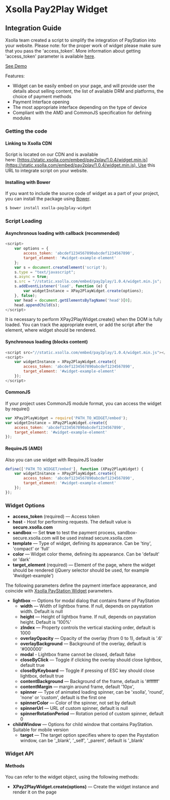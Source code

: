 # Xsolla Pay2Play Widget

## Integration Guide

Xsolla team created a script to simplify the integration of PayStation into your website. Please note: for the proper work of widget please make sure that you pass the 'access_token'. More information about getting 'access_token' parameter is available [here](http://developers.xsolla.com/api.html#token).

[See Demo](https://livedemo.xsolla.com/pay2play/)

Features:
* Widget can be easily embed on your page, and will provide user the details about selling content, the list of available DRM and platforms, the choice of payment methods
* Payment Interface opening
* The most appropriate interface depending on the type of device
* Compliant with the AMD and CommonJS specification for defining modules

### Getting the code

#### Linking to Xsolla CDN

Script is located on our CDN and is available here: [https://static.xsolla.com/embed/pay2play/1.0.4/widget.min.js](https://static.xsolla.com/embed/pay2play/1.0.4/widget.min.js). Use this URL to integrate script on your website.

#### Installing with Bower

If you want to include the source code of widget as a part of your project, you can install the package using [Bower](http://bower.io/).

``` bash
$ bower install xsolla-pay2play-widget
```

### Script Loading

#### Asynchronous loading with callback (recommended)

``` javascript
<script>
    var options = {
        access_token: 'abcdef1234567890abcdef1234567890',
        target_element: '#widget-example-element'
    };
    var s = document.createElement('script');
    s.type = "text/javascript";
    s.async = true;
    s.src = "//static.xsolla.com/embed/pay2play/1.0.4/widget.min.js";
    s.addEventListener('load', function (e) {
        var widgetInstance = XPay2PlayWidget.create(options);
    }, false);
    var head = document.getElementsByTagName('head')[0];
    head.appendChild(s);
</script>
```

It is necessary to perform XPay2PlayWidget.create() when the DOM is fully loaded. You can track the appropriate event, or add the script after the element, where widget should be rendered.

#### Synchronous loading (blocks content)

``` javascript
<script src="//static.xsolla.com/embed/pay2play/1.0.4/widget.min.js"></script>
<script>
    var widgetInstance = XPay2PlayWidget.create({
        access_token: 'abcdef1234567890abcdef1234567890',
        target_element: '#widget-example-element'
    });
</script>
```

#### CommonJS

If your project uses CommonJS module format, you can access the widget by require()

``` javascript
var XPay2PlayWidget = require('PATH_TO_WIDGET/embed');
var widgetInstance = XPay2PlayWidget.create({
    access_token: 'abcdef1234567890abcdef1234567890',
    target_element: '#widget-example-element'
});
```

#### RequireJS (AMD)

Also you can use widget with RequireJS loader

``` javascript
define(['PATH_TO_WIDGET/embed'], function (XPay2PlayWidget) {
    var widgetInstance = XPay2PlayWidget.create({
        access_token: 'abcdef1234567890abcdef1234567890',
        target_element: '#widget-example-element'
    });
});
```

### Widget Options

* **access_token** (required) — Access token
* **host** - Host for performing requests. The default value is **secure.xsolla.com**
* **sandbox** — Set **true** to test the payment process, sandbox-secure.xsolla.com will be used instead secure.xsolla.com
* **template** — Type of widget, defining its appearance. Can be 'tiny', 'compact' or 'full'
* **color** — Widget color theme, defining its appearance. Can be 'default' or 'dark'
* **target_element** (required) — Element of the page, where the widget should be rendered (jQuery selector should be used, for example '#widget-example')

The following parameters define the payment interface appearance, and coincide with [Xsolla PayStation Widget](https://github.com/xsolla/paystation-embed/) parameters.

* **lightbox** — Options for modal dialog that contains frame of PayStation
    * **width** — Width of lightbox frame. If null, depends on paystation width. Default is null
    * **height** — Height of lightbox frame. If null, depends on paystation height. Default is '100%'
    * **zIndex** — Property controls the vertical stacking order, default is 1000
    * **overlayOpacity** — Opacity of the overlay (from 0 to 1), default is '.6'
    * **overlayBackground** — Background of the overlay, default is '#000000'
    * **modal** - Lightbox frame cannot be closed, default false
    * **closeByClick** — Toggle if clicking the overlay should close lightbox, default true
    * **closeByKeyboard** — Toggle if pressing of ESC key should close lightbox, default true
    * **contentBackground** — Background of the frame, default is '#ffffff'
    * **contentMargin** — margin around frame, default '10px',
    * **spinner** — Type of animated loading spinner, can be 'xsolla', 'round', 'none' or 'custom', default is the first one
    * **spinnerColor** — Color of the spinner, not set by default
    * **spinnerUrl** — URL of custom spinner, default is null
    * **spinnerRotationPeriod** — Rotation period of custom spinner, default 0
* **childWindow** — Options for child window that contains PayStation. Suitable for mobile version
    * **target** — The target option specifies where to open the Paystation window, can be '_blank', '_self', '_parent', default is '_blank'

### Widget API

#### Methods

You can refer to the widget object, using the following methods:

* **XPay2PlayWidget.create(options)** — Create the widget instance and render it on the page
